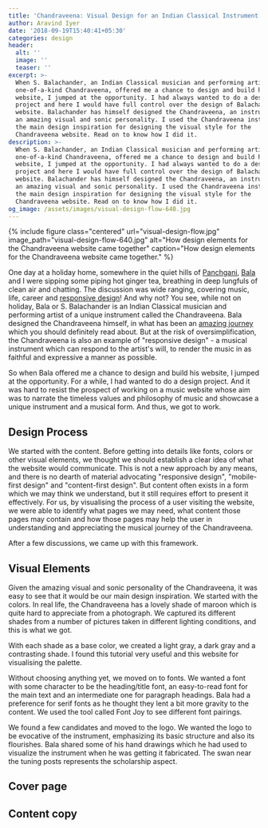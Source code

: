 ```yaml
---
title: 'Chandraveena: Visual Design for an Indian Classical Instrument'
author: Aravind Iyer
date: '2018-09-19T15:40:41+05:30'
categories: design
header:
  alt: ''
  image: ''
  teaser: ''
excerpt: >-
  When S. Balachander, an Indian Classical musician and performing artist of the
  one-of-a-kind Chandraveena, offered me a chance to design and build his
  website, I jumped at the opportunity. I had always wanted to do a design
  project and here I would have full control over the design of Balachander's
  website. Balachander has himself designed the Chandraveena, an instrument with
  an amazing visual and sonic personality. I used the Chandraveena instrument as
  the main design inspiration for designing the visual style for the
  Chandraveena website. Read on to know how I did it.
description: >-
  When S. Balachander, an Indian Classical musician and performing artist of the
  one-of-a-kind Chandraveena, offered me a chance to design and build his
  website, I jumped at the opportunity. I had always wanted to do a design
  project and here I would have full control over the design of Balachander's
  website. Balachander has himself designed the Chandraveena, an instrument with
  an amazing visual and sonic personality. I used the Chandraveena instrument as
  the main design inspiration for designing the visual style for the
  Chandraveena website. Read on to know how I did it.
og_image: /assets/images/visual-design-flow-640.jpg
---
```

{% include figure class="centered" url="visual-design-flow.jpg" image_path="visual-design-flow-640.jpg" alt="How design elements for the Chandraveena website came together" caption="How design elements for the Chandraveena website came together." %}

One day at a holiday home, somewhere in the quiet hills of [Panchgani](https://en.wikipedia.org/wiki/Panchgani), [Bala](https://goofy-lewin-6d9bef.netlify.com/about/) and I were sipping some piping hot ginger tea, breathing in deep lungfuls of clean air and chatting. The discussion was wide ranging, covering music, life, career and [responsive design](https://www.smashingmagazine.com/2011/01/guidelines-for-responsive-web-design/)! And why not? You see, while not on holiday, Bala or S. Balachander is an Indian Classical musician and performing artist of a unique instrument called the Chandraveena. Bala designed the Chandraveena himself, in what has been an [amazing journey](https://goofy-lewin-6d9bef.netlify.com/about/) which you should definitely read about. But at the risk of oversimplification, the Chandraveena is also an example of "responsive design" - a musical instrument which can respond to the artist's will, to render the music in as faithful and expressive a manner as possible.

So when Bala offered me a chance to design and build his website, I jumped at the opportunity. For a while, I had wanted to do a design project. And it was hard to resist the prospect of working on a music website whose aim was to narrate the timeless values and philosophy of music and showcase a unique instrument and a musical form. And thus, we got to work.

## Design Process

We started with the content. Before getting into details like fonts, colors or other visual elements, we thought we should establish a clear idea of what the website would communicate. This is not a new approach by any means, and there is no dearth of material advocating "responsive design", "mobile-first design" and "content-first design". But content often exists in a form which we may think we understand, but it still requires effort to present it effectively. For us, by visualising the process of a user visiting the website, we were able to identify what pages we may need, what content those pages may contain and how those pages may help the user in understanding and appreciating the musical journey of the Chandraveena.

After a few discussions, we came up with this framework.



## Visual Elements

Given the amazing visual and sonic personality of the Chandraveena, it was easy to see that it would be our main design inspiration. We started with the colors. In real life, the Chandraveena has a lovely shade of maroon which is quite hard to appreciate from a photograph. We captured its different shades from a number of pictures taken in different lighting conditions, and this is what we got.

With each shade as a base color, we created a light gray, a dark gray and a contrasting shade. I found this tutorial very useful and this website for visualising the palette.

Without choosing anything yet, we moved on to fonts. We wanted a font with some character to be the heading/title font, an easy-to-read font for the main text and an intermediate one for paragraph headings. Bala had a preference for serif fonts as he thought they lent a bit more gravity to the content. We used the tool called Font Joy to see different font pairings.

We found a few candidates and moved to the logo. We wanted the logo to be evocative of the instrument, emphasizing its basic structure and also its flourishes. Bala shared some of his hand drawings which he had used to visualize the instrument when he was getting it fabricated. The swan near the tuning posts represents the scholarship aspect.

## Cover page

## Content copy

